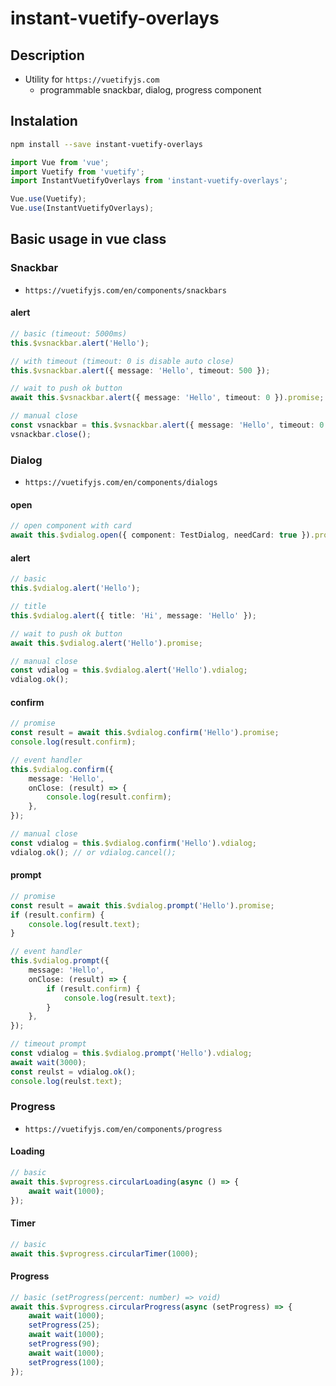 # instant-vuetify-overlays
## Description
* Utility for `https://vuetifyjs.com`
    * programmable snackbar, dialog, progress component

## Instalation
```bash
npm install --save instant-vuetify-overlays
```

```ts
import Vue from 'vue';
import Vuetify from 'vuetify';
import InstantVuetifyOverlays from 'instant-vuetify-overlays';

Vue.use(Vuetify);
Vue.use(InstantVuetifyOverlays);
```

## Basic usage in vue class

### Snackbar
* `https://vuetifyjs.com/en/components/snackbars`

#### alert
```ts
// basic (timeout: 5000ms)
this.$vsnackbar.alert('Hello');
```

```ts
// with timeout (timeout: 0 is disable auto close)
this.$vsnackbar.alert({ message: 'Hello', timeout: 500 });
```

```ts
// wait to push ok button
await this.$vsnackbar.alert({ message: 'Hello', timeout: 0 }).promise;
```

```ts
// manual close
const vsnackbar = this.$vsnackbar.alert({ message: 'Hello', timeout: 0 }).vsnackbar;
vsnackbar.close();
```

### Dialog
* `https://vuetifyjs.com/en/components/dialogs`

#### open
```ts
// open component with card
await this.$vdialog.open({ component: TestDialog, needCard: true }).promise;
```

#### alert
```ts
// basic
this.$vdialog.alert('Hello');
```

```ts
// title
this.$vdialog.alert({ title: 'Hi', message: 'Hello' });
```

```ts
// wait to push ok button
await this.$vdialog.alert('Hello').promise;
```

```ts
// manual close
const vdialog = this.$vdialog.alert('Hello').vdialog;
vdialog.ok();
```

#### confirm
```ts
// promise
const result = await this.$vdialog.confirm('Hello').promise;
console.log(result.confirm);
```

```ts
// event handler
this.$vdialog.confirm({
    message: 'Hello',
    onClose: (result) => {
        console.log(result.confirm);
    },
});
```

```ts
// manual close
const vdialog = this.$vdialog.confirm('Hello').vdialog;
vdialog.ok(); // or vdialog.cancel();
```

#### prompt
```ts
// promise
const result = await this.$vdialog.prompt('Hello').promise;
if (result.confirm) {
    console.log(result.text);
}
```

```ts
// event handler
this.$vdialog.prompt({
    message: 'Hello',
    onClose: (result) => {
        if (result.confirm) {
            console.log(result.text);
        }
    },
});
```

```ts
// timeout prompt
const vdialog = this.$vdialog.prompt('Hello').vdialog;
await wait(3000);
const reulst = vdialog.ok();
console.log(reulst.text);
```

### Progress
* `https://vuetifyjs.com/en/components/progress`

#### Loading
```ts
// basic
await this.$vprogress.circularLoading(async () => {
    await wait(1000);
});
```

#### Timer
```ts
// basic
await this.$vprogress.circularTimer(1000);
```

#### Progress
```ts
// basic (setProgress(percent: number) => void)
await this.$vprogress.circularProgress(async (setProgress) => {
    await wait(1000);
    setProgress(25);
    await wait(1000);
    setProgress(90);
    await wait(1000);
    setProgress(100);
});
```
